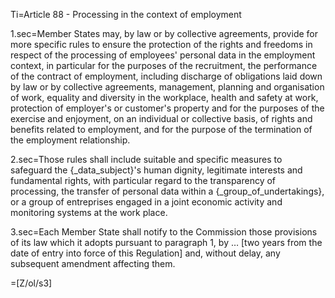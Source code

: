 Ti=Article 88 - Processing in the context of employment

1.sec=Member States may, by law or by collective agreements, provide for more specific rules to ensure the protection of the rights and freedoms in respect of the processing of employees' personal data in the employment context, in particular for the purposes of the recruitment, the performance of the contract of employment, including discharge of obligations laid down by law or by collective agreements, management, planning and organisation of work, equality and diversity in the workplace, health and safety at work, protection of employer's or customer's property and for the purposes of the exercise and enjoyment, on an individual or collective basis, of rights and benefits related to employment, and for the purpose of the termination of the employment relationship.

2.sec=Those rules shall include suitable and specific measures to safeguard the {_data_subject}'s human dignity, legitimate interests and fundamental rights, with particular regard to the transparency of processing, the transfer of personal data within a {_group_of_undertakings}, or a group of entreprises engaged in a joint economic activity and monitoring systems at the work place.

3.sec=Each Member State shall notify to the Commission those provisions of its law which it adopts pursuant to paragraph 1, by … [two years from the date of entry into force of this Regulation] and, without delay, any subsequent amendment affecting them.

=[Z/ol/s3]
